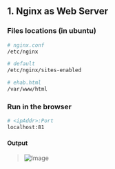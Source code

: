 ## 1. Nginx as Web Server
### Files locations (in ubuntu)
```bash
# nginx.conf
/etc/nginx

# default
/etc/nginx/sites-enabled

# ehab.html
/var/www/html
```

### Run in the browser
```bash
# <ipAddr>:Port
localhost:81
```

#### Output
> ![Image](https://github.com/user-attachments/assets/cb6f21b1-342e-4f8d-91c1-da5471ad6bdf)

